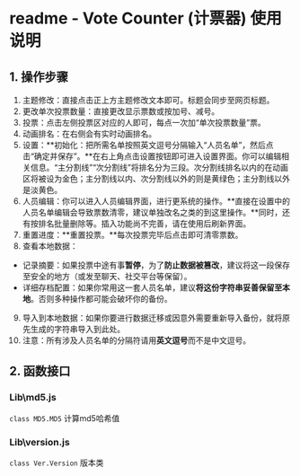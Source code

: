 # readme - Vote Counter (计票器) 使用说明

## 1. 操作步骤

1. 主题修改：直接点击正上方主题修改文本即可。标题会同步至网页标题。
2. 更改单次投票数量：直接更改显示票数或按加号、减号。
3. 投票：点击左侧投票区对应的人即可，每点一次加“单次投票数量”票。
4. 动画排名：在右侧会有实时动画排名。
5. 设置：**初始化：把所需名单按照英文逗号分隔输入“人员名单”，然后点击“确定并保存”。**在右上角点击设置按钮即可进入设置界面。你可以编辑相关信息。“主分割线”“次分割线”将排名分为三段。次分割线排名以内的在动画区将被设为金色；主分割线以内、次分割线以外的则是黄绿色；主分割线以外是淡黄色。
6. 人员编辑：你可以进入人员编辑界面，进行更系统的操作。**直接在设置中的人员名单编辑会导致票数清零，建议单独改名之类的到这里操作。**同时，还有按排名批量删除等。插入功能尚不完善，请在使用后刷新界面。
7. 重置进度：**重置投票。**每次投票完毕后点击即可清零票数。
8. 查看本地数据：
- 记录摘要：如果投票中途有事**暂停**，为了**防止数据被篡改**，建议将这一段保存至安全的地方（或发至聊天、社交平台等保留）。
- 详细存档配置：如果你常用这一套人员名单，建议**将这份字符串妥善保留至本地**。否则多种操作都可能会破坏你的备份。
9. 导入到本地数据：如果你要进行数据迁移或因意外需要重新导入备份，就将原先生成的字符串导入到此处。
10. 注意：所有涉及人员名单的分隔符请用**英文逗号**而不是中文逗号。

## 2. 函数接口

### Lib\md5.js

`class MD5.MD5` 计算md5哈希值

### Lib\version.js

`class Ver.Version` 版本类